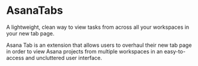 # AsanaTabs

A lightweight, clean way to view tasks from across all your workspaces in your new tab page.

Asana Tab is an extension that allows users to overhaul their new tab page in order to view Asana projects from multiple workspaces in an easy-to-access and uncluttered user interface.
